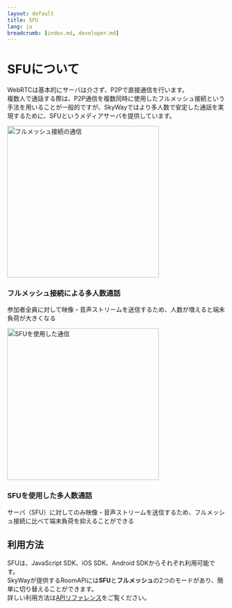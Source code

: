 ```yaml
---
layout: default
title: SFU
lang: ja
breadcrumb: [index.md, developer.md]
---
```


# SFUについて

WebRTCは基本的にサーバは介さず、P2Pで直接通信を行います。  
複数人で通話する際は、P2P通信を複数同時に使用したフルメッシュ接続という手法を用いることが一般的ですが、SkyWayではより多人数で安定した通話を実現するために、SFUというメディアサーバを提供しています。


<div class="row">
    <div class="col-sm-6">
        <div class="card">
            <img src='{{ site.rootdir[page.lang] }}images/fullmesh.png' id='fullmesh.png' width='350' alt='フルメッシュ接続の通信'>
            <div class="card-body">
                <h3 class="card-title">フルメッシュ接続による多人数通話</h3>
                <p class="card-text">参加者全員に対して映像・音声ストリームを送信するため、人数が増えると端末負荷が大きくなる</p>
            </div>
        </div>
    </div>
    <div class="col-sm-6">
        <div class="card">
            <img src='{{ site.rootdir[page.lang] }}images/sfu.png' id='sfu_img' width='350' alt='SFUを使用した通信'>
            <div class="card-body">
                <h3 class="card-title">SFUを使用した多人数通話</h3>
                <p class="card-text">サーバ（SFU）に対してのみ映像・音声ストリームを送信するため、フルメッシュ接続に比べて端末負荷を抑えることができる</p>
            </div>
        </div>
    </div>    
</div>


## 利用方法

SFUは、JavaScript SDK、iOS SDK、Android SDKからそれぞれ利用可能です。  
SkyWayが提供するRoomAPIには<b>SFU</b>と<b>フルメッシュ</b>の2つのモードがあり、簡単に切り替えることができます。  
詳しい利用方法は[APIリファレンス](./sfu.htmk)をご覧ください。



